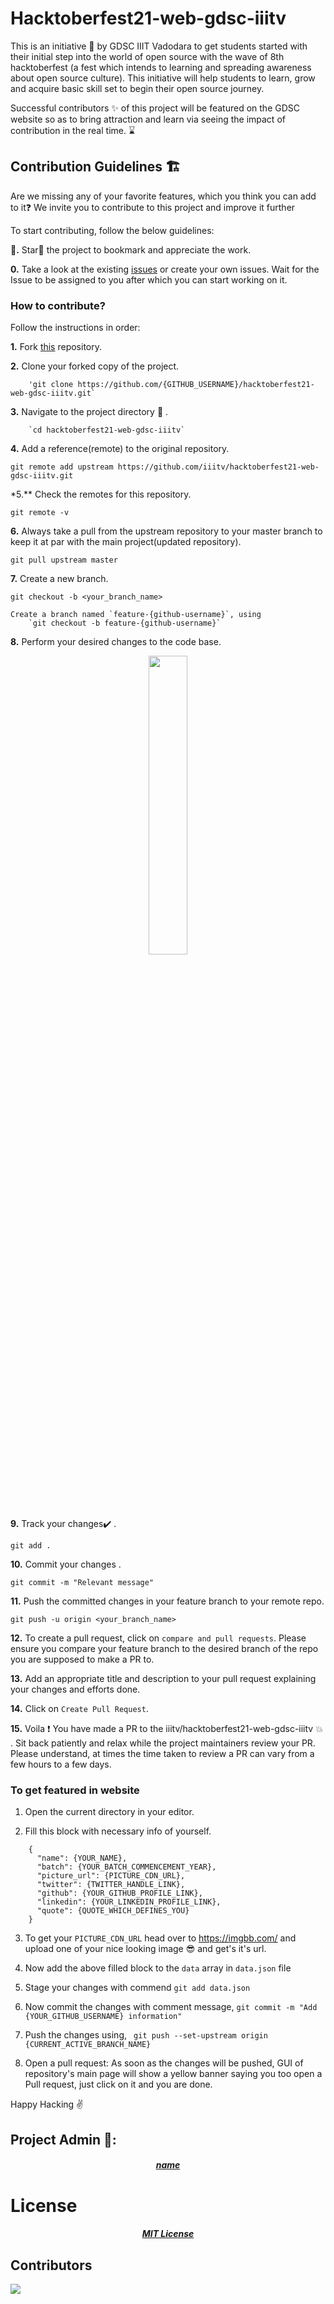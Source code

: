 # Hacktoberfest21-web-gdsc-iiitv
This is an initiative 🤟 by GDSC IIIT Vadodara to get students started with their initial step into the world of open source with the wave of 8th hacktoberfest (a fest which intends to learning and spreading awareness about open source culture). This initiative will help students to learn, grow and acquire basic skill set to begin their open source journey.

Successful contributors ✨ of this project will be featured on the GDSC website so as to bring attraction and learn via seeing the impact of contribution in the real time. ⌛

## Contribution Guidelines 🏗

Are we missing any of your favorite features, which you think you can add to it❓ We invite you to contribute to this project and improve it further

To start contributing, follow the below guidelines:

**🌟.** Star🌟 the project to bookmark and appreciate the work.

**0.** Take a look at the existing [issues](https://github.com/iiitv/hacktoberfest21-web-gdsc-iiitv/issues) or create your own issues. Wait for the Issue to be assigned to you after which you can start working on it.

### How to contribute?

Follow the instructions in order:

**1.** Fork [this](https://github.com/iiitv/hacktoberfest21-web-gdsc-iiitv) repository.

**2.** Clone your forked copy of the project.
```
    'git clone https://github.com/{GITHUB_USERNAME}/hacktoberfest21-web-gdsc-iiitv.git`
```
**3.** Navigate to the project directory :file_folder: .

```
    `cd hacktoberfest21-web-gdsc-iiitv`
```

**4.** Add a reference(remote) to the original repository.

```
git remote add upstream https://github.com/iiitv/hacktoberfest21-web-gdsc-iiitv.git

```

\*5.\*\* Check the remotes for this repository.

```
git remote -v
```

**6.** Always take a pull from the upstream repository to your master branch to keep it at par with the main project(updated repository).

```
git pull upstream master
```

**7.** Create a new branch.

```
git checkout -b <your_branch_name>

Create a branch named `feature-{github-username}`, using
    `git checkout -b feature-{github-username}`

```

**8.** Perform your desired changes to the code base.

<p align="center"><img width=35% src="https://media2.giphy.com/media/L1R1tvI9svkIWwpVYr/giphy.gif?cid=ecf05e47pzi2rpig0vc8pjusra8hiai1b91zgiywvbubu9vu&rid=giphy.gif"></p>

**9.** Track your changes:heavy_check_mark: .

```
git add .
```

**10.** Commit your changes .

```
git commit -m "Relevant message"
```

**11.** Push the committed changes in your feature branch to your remote repo.

```
git push -u origin <your_branch_name>

```

**12.** To create a pull request, click on `compare and pull requests`. Please ensure you compare your feature branch to the desired branch of the repo you are supposed to make a PR to.

**13.** Add an appropriate title and description to your pull request explaining your changes and efforts done.

**14.** Click on `Create Pull Request`.

**15.** Voila :exclamation: You have made a PR to the iiitv/hacktoberfest21-web-gdsc-iiitv :boom: . Sit back patiently and relax while the project maintainers review your PR. Please understand, at times the time taken to review a PR can vary from a few hours to a few days.


### To get featured in website
1. Open the current directory in your editor.

2. Fill this block with necessary info of yourself.

```
    {
      "name": {YOUR_NAME},
      "batch": {YOUR_BATCH_COMMENCEMENT_YEAR},
      "picture_url": {PICTURE_CDN_URL},
      "twitter": {TWITTER_HANDLE_LINK},
      "github": {YOUR_GITHUB_PROFILE_LINK},
      "linkedin": {YOUR_LINKEDIN_PROFILE_LINK},
      "quote": {QUOTE_WHICH_DEFINES_YOU}
    }
```
3. To get your `PICTURE_CDN_URL` head over to https://imgbb.com/ and upload one of your nice looking image 😎 and get's it's url. 

4. Now add the above filled block to the `data` array in `data.json` file
   
5. Stage your changes with commend `git add data.json`

6. Now commit the changes with comment message,
    `git commit -m "Add {YOUR_GITHUB_USERNAME} information"`

7. Push the changes using,
    ` git push --set-upstream origin {CURRENT_ACTIVE_BRANCH_NAME}`

8. Open a pull request: As soon as the changes will be pushed, GUI of repository's main page will show a yellow banner saying you too open a Pull request, just click on it and you are done.

Happy Hacking ✌️



## Project Admin 👩: 
<a href="https://www.linkedin.com/in/USERNAME/">
<h5 align="center"><b>name</b></a>

# License

<p align="center">
<a href="">

<h5 align="center"><b>MIT License</b></a>  
  
## Contributors
<a href="https://github.com/iiitv/hacktoberfest21-web-gdsc-iiitv/graphs/contributors">
  <img src="https://contrib.rocks/image?repo=iiitv/hacktoberfest21-web-gdsc-iiitv" />
</a>

